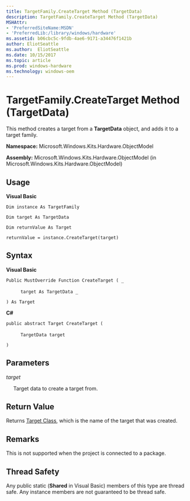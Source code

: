 ```yaml
---
title: TargetFamily.CreateTarget Method (TargetData)
description: TargetFamily.CreateTarget Method (TargetData)
MSHAttr:
- 'PreferredSiteName:MSDN'
- 'PreferredLib:/library/windows/hardware'
ms.assetid: b06cbc5c-9fdb-4ae6-9171-a34476f1421b
author: EliotSeattle
ms.author:  EliotSeattle
ms.date: 10/15/2017
ms.topic: article
ms.prod: windows-hardware
ms.technology: windows-oem
---
```


# TargetFamily.CreateTarget Method (TargetData)


This method creates a target from a **TargetData** object, and adds it to a target family.

**Namespace:** Microsoft.Windows.Kits.Hardware.ObjectModel

**Assembly:** Microsoft.Windows.Kits.Hardware.ObjectModel (in Microsoft.Windows.Kits.Hardware.ObjectModel)

## <span id="Usage"></span><span id="usage"></span><span id="USAGE"></span>Usage


**Visual Basic**

`Dim instance As TargetFamily`

`Dim target As TargetData`

`Dim returnValue As Target`

`returnValue = instance.CreateTarget(target)`

## <span id="Syntax"></span><span id="syntax"></span><span id="SYNTAX"></span>Syntax


**Visual Basic**

`Public MustOverride Function CreateTarget ( _`

          `target As TargetData _`

`) As Target`

**C#**

`public abstract Target CreateTarget (`

          `TargetData target`

`)`

## <span id="Parameters"></span><span id="parameters"></span><span id="PARAMETERS"></span>Parameters


*target*

     Target data to create a target from.

## <span id="Return_Value"></span><span id="return_value"></span><span id="RETURN_VALUE"></span>Return Value


Returns [Target Class](target-class.md), which is the name of the target that was created.

## <span id="Remarks"></span><span id="remarks"></span><span id="REMARKS"></span>Remarks


This is not supported when the project is connected to a package.

## <span id="Thread_Safety"></span><span id="thread_safety"></span><span id="THREAD_SAFETY"></span>Thread Safety


Any public static (**Shared** in Visual Basic) members of this type are thread safe. Any instance members are not guaranteed to be thread safe.

 

 






